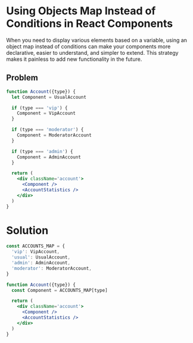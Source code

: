 # Using Objects Map Instead of Conditions in React Components

When you need to display various elements based on a variable, using an object map instead of conditions can make your components more declarative, easier to understand, and simpler to extend. This strategy makes it painless to add new functionality in the future.

## Problem

```jsx
function Account({type}) {
  let Component = UsualAccount

  if (type === 'vip') {
    Component = VipAccount
  }

  if (type === 'moderator') {
    Component = ModeratorAccount
  }

  if (type === 'admin') {
    Component = AdminAccount
  }

  return (
    <div className='account'>
      <Component />
      <AccountStatistics />
    </div>
  )
}
```

# Solution

```jsx
const ACCOUNTS_MAP = {
  'vip': VipAccount,
  'usual': UsualAccount,
  'admin': AdminAccount,
  'moderator': ModeratorAccount,
}

function Account({type}) {
  const Component = ACCOUNTS_MAP[type]

  return (
    <div className='account'>
      <Component />
      <AccountStatistics />
    </div>
  )
}

```
